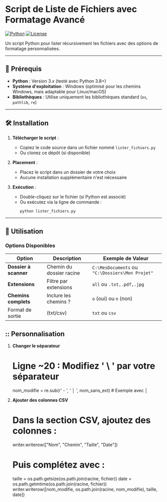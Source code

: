 # Script de Liste de Fichiers avec Formatage Avancé

[![Python](https://img.shields.io/badge/Python-3.x-blue)](https://www.python.org/)
[![License](https://img.shields.io/badge/License-MIT-green)](https://opensource.org/licenses/MIT)

Un script Python  pour lister récursivement les fichiers avec des options de formatage personnalisées.

---

## 📌 Prérequis

- **Python** : Version 3.x (testé avec Python 3.8+)
- **Système d'exploitation** : Windows (optimisé pour les chemins Windows, mais adaptable pour Linux/macOS)
- **Bibliothèques** : Utilise uniquement les bibliothèques standard (`os`, `pathlib`, `re`)

---

## 🛠 Installation

1. **Télécharger le script** :
   - Copiez le code source dans un fichier nommé `lister_fichiers.py`
   - Ou clonez ce dépôt (si disponible)

2. **Placement** :
   - Placez le script dans un dossier de votre choix
   - Aucune installation supplémentaire n'est nécessaire

3. **Exécution** :
   - Double-cliquez sur le fichier (si Python est associé)
   - Ou exécutez via la ligne de commande :
     ```bash
     python lister_fichiers.py
     ```

---

## 🚀 Utilisation

### Options Disponibles

| Option | Description | Exemple de Valeur |
|--------|-------------|-------------------|
| **Dossier à scanner** | Chemin du dossier racine | `C:\MesDocuments` ou `"C:\Dossiers\Mon Projet"` |
| **Extensions** | Filtre par extensions | `all` ou `.txt,.pdf,.jpg` |
| **Chemins complets** | Inclure les chemins ? | `o` (oui) ou `n` (non) |
|Format de sortie |(txt/csv)| `txt` ou `csv`|


## :: Personnalisation

1. **Changer le séparateur**
   # Ligne ~20 : Modifiez ' \\ ' par votre séparateur
   nom_modifie = re.sub(r' - ', ' │ ', nom_sans_ext)  # Exemple avec │

2. **Ajouter des colonnes CSV**
   # Dans la section CSV, ajoutez des colonnes :
   writer.writerow(["Nom", "Chemin", "Taille", "Date"])
   # Puis complétez avec :
   taille = os.path.getsize(os.path.join(racine, fichier))
   date = os.path.getmtime(os.path.join(racine, fichier))
   writer.writerow([nom_modifie, os.path.join(racine, nom_modifie), taille, date])

